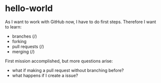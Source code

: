 # hello-world
As I want to work with GitHub now, I have to do first steps. Therefore I want to learn:
* branches (/)
* forking
* pull requests (/)
* merging (/)

First mission accomplished, but more questions arise:
* what if making a pull request without branching before?
* what happens if I create a issue?
